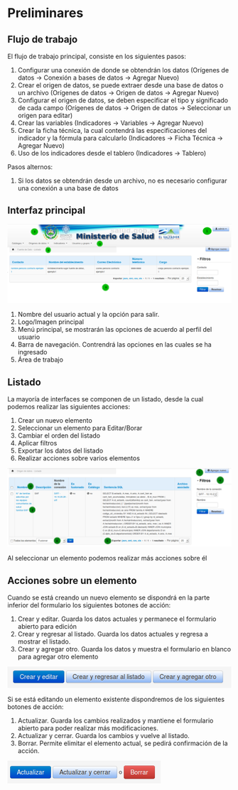 # Preliminares

## Flujo de trabajo
El flujo de trabajo principal, consiste en los siguientes pasos:

1. Configurar una conexión de donde se obtendrán los datos (Orígenes de datos -> Conexión a bases de datos -> Agregar Nuevo)
1. Crear el origen de datos, se puede extraer desde una base de datos o un archivo (Orígenes de datos -> Origen de datos -> Agregar Nuevo)
1. Configurar el origen de datos, se deben especificar el tipo y significado de cada campo (Orígenes de datos -> Origen de datos -> Seleccionar un origen para editar)
1. Crear las variables (Indicadores -> Variables -> Agregar Nuevo)
1. Crear la ficha técnica, la cual contendrá las especificaciones del indicador y la fórmula para calcularlo (Indicadores -> Ficha Técnica -> Agregar Nuevo)
1. Uso de los indicadores desde el tablero (Indicadores -> Tablero)

Pasos alternos:

1. Si los datos se obtendrán desde un archivo, no es necesario configurar una conexión a una base de datos

## Interfaz principal
![Interfaz Principal](images/area_principal.png)

1. Nombre del usuario actual y la opción para salir.
1. Logo/Imagen principal
1. Menú principal, se mostrarán las opciones de acuerdo al perfil del usuario
1. Barra de navegación. Contrendrá las opciones en las cuales se ha ingresado
1. Área de trabajo

## Listado
La mayoría de interfaces se componen de un listado, desde la cual podemos realizar las siguientes acciones:

1. Crear un nuevo elemento
1. Seleccionar un elemento para Editar/Borar
1. Cambiar el orden del listado
1. Aplicar filtros
1. Exportar los datos del listado
1. Realizar acciones sobre varios elementos


![Configuración del origen de datos](images/listado.png)

Al seleccionar un elemento podemos realizar más acciones sobre él

## Acciones sobre un elemento
Cuando se está creando un nuevo elemento se dispondrá en la parte inferior del formulario los siguientes botones de acción:

1. Crear y editar. Guarda los datos actuales y permanece el formulario abierto para edición
1. Crear y regresar al listado. Guarda los datos actuales y regresa a mostrar el listado.
1. Crear y agregar otro. Guarda los datos y muestra el formulario en blanco para agregar otro elemento

![Crear - Acciones](images/botones_crear.png)


Si se está editando un elemento existente dispondremos de los siguientes botones de acción:

1. Actualizar. Guarda los cambios realizados y mantiene el formulario abierto para poder realizar más modificaciones.
1. Actualizar y cerrar. Guarda los cambios y vuelve al listado.
1. Borrar. Permite elimitar el elemento actual, se pedirá confirmación de la acción.

![Editar - Acciones](images/botones_editar.png)


